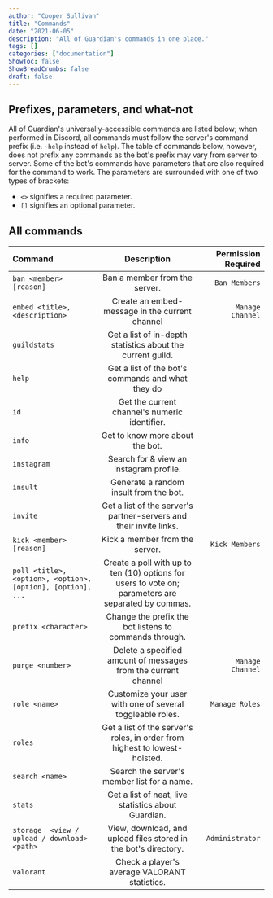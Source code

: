 ```yaml
---
author: "Cooper Sullivan"
title: "Commands"
date: "2021-06-05"
description: "All of Guardian's commands in one place."
tags: []
categories: ["documentation"]
ShowToc: false
ShowBreadCrumbs: false
draft: false
---
```


## Prefixes, parameters, and what-not
All of Guardian's universally-accessible commands are listed below; when performed in Discord, all commands
must follow the server's command prefix (i.e. ``~help`` instead of ``help``). The table of commands below, however,
does not prefix any commands as the bot's prefix may vary from server to server. Some of the bot's commands have
parameters that are also required for the command to work. The parameters are surrounded with one of two types of brackets:
* ``<>`` signifies a required parameter.
* ``[]`` signifies an optional parameter.

## All commands
| Command | Description | Permission Required |
| :- | :-: | -: |
| ``ban <member> [reason]`` | Ban a member from the server. | ``Ban Members`` |
| ``embed <title>, <description>`` | Create an embed-message in the current channel | ``Manage Channel`` |
| ``guildstats`` | Get a list of in-depth statistics about the current guild. ||
| ``help`` | Get a list of the bot's commands and what they do ||
| ``id`` | Get the current channel's numeric identifier. ||
| ``info`` | Get to know more about the bot. ||
| ``instagram`` | Search for & view an instagram profile. ||
| ``insult`` | Generate a random insult from the bot. ||
| ``invite`` | Get a list of the server's partner-servers and their invite links. ||
| ``kick <member> [reason]`` | Kick a member from the server. | ``Kick Members`` |
| ``poll <title>, <option>, <option>, [option], [option], ...`` | Create a poll with up to ten (10) options for users to vote on; parameters are separated by commas. ||
| ``prefix <character>`` | Change the prefix the bot listens to commands through. ||
| ``purge <number>`` | Delete a specified amount of messages from the current channel | ``Manage Channel`` |
| ``role <name>`` | Customize your user with one of several toggleable roles. | ``Manage Roles`` |
| ``roles`` | Get a list of the server's roles, in order from highest to lowest-hoisted. ||
| ``search <name>`` | Search the server's member list for a name. ||
| ``stats`` | Get a list of neat, live statistics about Guardian. ||
| ``storage	 <view / upload / download> <path>`` | View, download, and upload files stored in the bot's directory. | ``Administrator`` |
| ``valorant`` | Check a player's average VALORANT statistics. ||